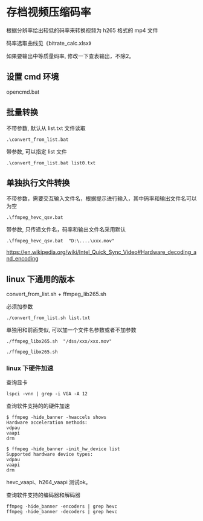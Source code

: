 # 存档视频压缩码率

根据分辨率给出较低的码率来转换视频为 h265 格式的 mp4 文件

码率选取曲线见《bitrate_calc.xlsx》

如果要输出中等质量码率, 修改一下查表输出，不除2。

## 设置 cmd 环境
opencmd.bat

## 批量转换
不带参数, 默认从 list.txt 文件读取
```
.\convert_from_list.bat
```
带参数, 可以指定 list 文件
```
.\convert_from_list.bat list0.txt
```

## 单独执行文件转换

不带参数，需要交互输入文件名，根据提示进行输入，其中码率和输出文件名可以为空
```
.\ffmpeg_hevc_qsv.bat
```


带参数, 只传递文件名，码率和输出文件名采用默认
```
.\ffmpeg_hevc_qsv.bat  "D:\....\xxx.mov"
```

<https://en.wikipedia.org/wiki/Intel_Quick_Sync_Video#Hardware_decoding_and_encoding>




## linux 下通用的版本

convert_from_list.sh + ffmpeg_lib265.sh

必须加参数
```
./convert_from_list.sh list.txt
```


单独用和前面类似, 可以加一个文件名参数或者不加参数
```
./ffmpeg_libx265.sh  "/dss/xxx/xxx.mov"
```
```
./ffmpeg_libx265.sh
```


### linux 下硬件加速
查询显卡
```
lspci -vnn | grep -i VGA -A 12
```

查询软件支持的的硬件加速
```
$ ffmpeg -hide_banner -hwaccels shows
Hardware acceleration methods:
vdpau
vaapi
drm

$ ffmpeg -hide_banner -init_hw_device list
Supported hardware device types:
vdpau
vaapi
drm

```

hevc_vaapi、h264_vaapi 测试ok。 

查询软件支持的编码器和解码器
```
ffmpeg -hide_banner -encoders | grep hevc
ffmpeg -hide_banner -decoders | grep hevc
```

